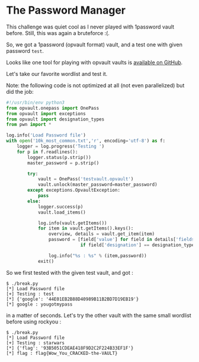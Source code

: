 The Password Manager
====================

This challenge was quiet cool as I never played with 1password vault before. Still, this was again a bruteforce :(.

So, we got a 1password (opvault format) vault, and a test one with given password `test`.

Looks like one tool for playing with opvault vaults is [available on GitHub](https://github.com/OblivionCloudControl/opvault).

Let's take our favorite wordlist and test it.

Note: the following code is not optimized at all (not even parallelized) but did the job:

```python
#!/usr/bin/env python3
from opvault.onepass import OnePass
from opvault import exceptions
from opvault import designation_types
from pwn import *

log.info('Load Password file')
with open('10k_most_common.txt','r', encoding='utf-8') as f:
    logger = log.progress('Testing ')
    for p in f.readlines():
        logger.status(p.strip())
        master_password = p.strip()

        try:
            vault = OnePass('testvault.opvault')
            vault.unlock(master_password=master_password)
        except exceptions.OpvaultException:
            pass
        else:
            logger.success(p)
            vault.load_items()

            log.info(vault.getItems())
            for item in vault.getItems().keys():
                overview, details = vault.get_item(item)
                password = [field['value'] for field in details['fields']
                            if field['designation'] == designation_types.DesignationTypes.PASSWORD][0]

                log.info("%s : %s" % (item,password))
            exit()
```

So we first tested with the given test vault, and got :

```
$ ./break.py
[*] Load Password file
[+] Testing : test
[*] {'google': '44E01EB2B88D40989B11B2BD7D19EB19'}
[*] google : yougotmypass
```

in a matter of seconds. Let's try the other vault with the same small wordlist before using rockyou :

```
$ ./break.py
[*] Load Password file
[+] Testing : starwars
[*] {'flag': '93B5051CDEAE418F9D2C2F224B33EF1F'}
[*] flag : flag{Wow_You_CRACKED-the-VAULT}
```

